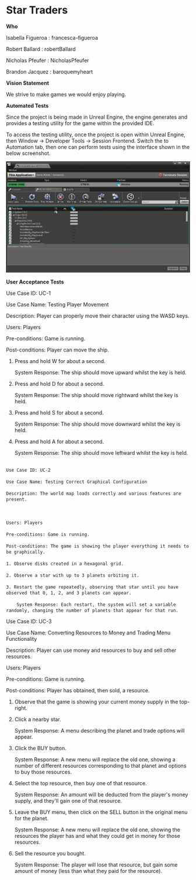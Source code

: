 # Star Traders

**Who**

Isabella Figueroa : francesca-figueroa

Robert Ballard : robertBallard

Nicholas Pfeufer : NicholasPfeufer

Brandon Jacquez : baroquemyheart


**Vision Statement**

We strive to make games we would enjoy playing.

**Automated Tests**

Since the project is being made in Unreal Engine, the engine generates and provides a testing utility for the game within the provided IDE.

To access the testing utility, once the project is open within Unreal Engine, then Window -> Developer Tools -> Session Frontend. Switch the to Automation tab, then one can perform tests using the interface shown in the below screenshot.

![automated testing image](https://github.com/francesca-figueroa/Star_Traders/blob/master/automationTestingExample.PNG "Automated testing.")

**User Acceptance Tests**

Use Case ID: UC-1

Use Case Name: Testing Player Movement

Description: Player can properly move their character using the WASD keys.



Users: Players

Pre-conditions: Game is running.

Post-conditions: Player can move the ship.

1. Press and hold W for about a second.

	System Response: The ship should move upward whilst the key is held.

2. Press and hold D for about a second.

	System Response: The ship should move rightward whilst the key is held.

3. Press and hold S for about a second.

	System Response: The ship should move downward whilst the key is held.

4. Press and hold A for about a second.

	System Response: The ship should move leftward whilst the key is held.

~~~

Use Case ID: UC-2

Use Case Name: Testing Correct Graphical Configuration

Description: The world map loads correctly and various features are present.



Users: Players

Pre-conditions: Game is running.

Post-conditions: The game is showing the player everything it needs to be graphically.

1. Observe disks created in a hexagonal grid.

2. Observe a star with up to 3 planets orbiting it.

3. Restart the game repeatedly, observing that star until you have observed that 0, 1, 2, and 3 planets can appear.

	System Response: Each restart, the system will set a variable randomly, changing the number of planets that appear for that run.

~~~

Use Case ID: UC-3

Use Case Name: Converting Resources to Money and Trading Menu Functionality

Description: Player can use money and resources to buy and sell other resources.



Users: Players

Pre-conditions: Game is running.

Post-conditions: Player has obtained, then sold, a resource.

1. Observe that the game is showing your current money supply in the top-right.

2. Click a nearby star.

	System Response: A menu describing the planet and trade options will appear.

3. Click the BUY button.

	System Response: A new menu will replace the old one, showing a number of different resources corresponding to that planet and options to buy those resources.

4. Select the top resource, then buy one of that resource.

	System Response: An amount will be deducted from the player's money supply, and they'll gain one of that resource.

5. Leave the BUY menu, then click on the SELL button in the original menu for the planet.

	System Response: A new menu will replace the old one, showing the resources the player has and what they could get in money for those resources.

6. Sell the resource you bought.

	System Response: The player will lose that resource, but gain some amount of money (less than what they paid for the resource).



